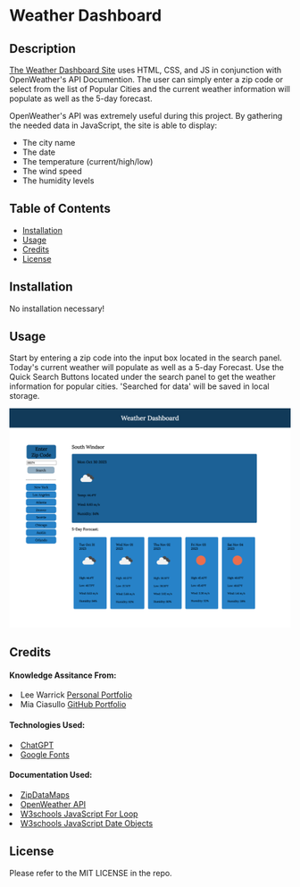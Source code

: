 # Weather Dashboard
## Description

<link><a href="https://samanthashleyrose.github.io/Weather-Dashboard/">The Weather Dashboard Site</a></link> uses  HTML, CSS, and JS in conjunction with OpenWeather's API Documention. The user can simply enter a zip code or select from the list of Popular Cities and the current weather information will populate as well as the 5-day forecast.

OpenWeather's API was extremely useful during this project. By gathering the needed data in JavaScript, the site is able to display:
- The city name
- The date
- The temperature (current/high/low)
- The wind speed
- The humidity levels

## Table of Contents

- [Installation](#installation)
- [Usage](#usage)
- [Credits](#credits)
- [License](#license)

## Installation

No installation necessary!

## Usage

Start by entering a zip code into the input box located in the search panel. Today's current weather will populate as well as a 5-day Forecast. Use the Quick Search Buttons located under the search panel to get the weather information for popular cities. 'Searched for data' will be saved in local storage. 

![Example screenshot of Weather Dashboard](./assets/images/Weather-Dashboard-SC.png)

## Credits

#### Knowledge Assitance From:
<li>Lee Warrick <link><a href="https://leewarrick.com/">Personal Portfolio</a></link></li>
<li>Mia Ciasullo <link><a href="https://github.com/miacias">GitHub Portfolio</a></link></li>

#### Technologies Used:
<li><link><a href="https://chat.openai.com/">ChatGPT</a></link></li>
<li><link><a href="https://fonts.google.com/specimen/Merriweather?preview.text=Work%20Day%20Scheduler">Google Fonts</a></link></li>

#### Documentation Used:

<li><link><a href="https://www.zipdatamaps.com/index.php">ZipDataMaps</a></link></li>
<li><link><a href="https://openweathermap.org/api">OpenWeather API</a></link></li>
<li><link><a href="https://www.w3schools.com/js/js_loop_for.asp">W3schools JavaScript For Loop</a></link></li>
<li><link><a href="https://www.w3schools.com/js/js_dates.asp">W3schools JavaScript Date Objects</a></link></li>

## License

Please refer to the MIT LICENSE in the repo.
